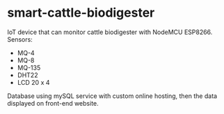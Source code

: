 # smart-cattle-biodigester
IoT device that can monitor cattle biodigester with NodeMCU ESP8266.
Sensors:
- MQ-4
- MQ-8
- MQ-135
- DHT22
- LCD 20 x 4

Database using mySQL service with custom online hosting, then the data displayed on front-end website.

